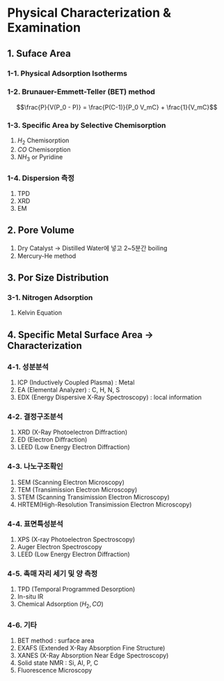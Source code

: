 # Physical Characterization & Examination

## 1. Suface Area

### 1-1. Physical Adsorption Isotherms

### 1-2. Brunauer-Emmett-Teller (BET) method

$$\frac{P}{V(P_0 - P)} = \frac{P(C-1)}{P_0 V_mC} + \frac{1}{V_mC}$$

### 1-3. Specific Area by Selective Chemisorption

1. $H_2$ Chemisorption
2. $CO$ Chemisorption
3. $NH_3$ or Pyridine

### 1-4. Dispersion 측정
1. TPD
2. XRD
3. EM

## 2. Pore Volume

1. Dry Catalyst → Distilled Water에 넣고 2~5분간 boiling
2. Mercury-He method

## 3. Por Size Distribution

### 3-1. Nitrogen Adsorption

1. Kelvin Equation

## 4. Specific Metal Surface Area → Characterization

### 4-1. 성분분석

1. ICP (Inductively Coupled Plasma) : Metal
2. EA (Elemental Analyzer) : C, H, N, S
3. EDX (Energy Dispersive X-Ray Spectroscopy) : local information

### 4-2. 결정구조분석

1. XRD (X-Ray Photoelectron Diffraction)
2. ED (Electron Diffraction)
3. LEED (Low Energy Electron Diffraction)

### 4-3. 나노구조확인

1. SEM (Scanning Electron Microscopy)
2. TEM (Transimission Electron Microscopy)
3. STEM (Scanning Transimission Electron Microscopy)
4. HRTEM(High-Resolution Transimission Electron Microscopy)

### 4-4. 표면특성분석

1. XPS (X-ray Photoelectron Spectroscopy)
2. Auger Electron Spectroscopy
3. LEED (Low Energy Electron Diffraction)

### 4-5. 촉매 자리 세기 및 양 측정

1. TPD (Temporal Programmed Desorption)
2. In-situ IR
3. Chemical Adsorption ($H_2, CO$)

### 4-6. 기타

1. BET method : surface area
2. EXAFS (Extended X-Ray Absorption Fine Structure)
3. XANES (X-Ray Absorption Near Edge Spectroscopy)
4. Solid state NMR : Si, Al, P, C
5. Fluorescence Microscopy
